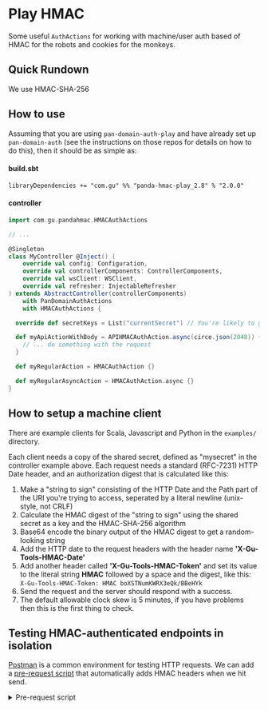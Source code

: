 # Play HMAC

Some useful `AuthActions` for working with machine/user auth based of HMAC for the robots and cookies for the monkeys.

## Quick Rundown
We use HMAC-SHA-256

## How to use

Assuming that you are using `pan-domain-auth-play` and have already set up `pan-domain-auth` 
(see the instructions on those repos for details on how to do this), then it should be as simple as:

#### build.sbt
```
libraryDependencies += "com.gu" %% "panda-hmac-play_2.8" % "2.0.0"
```

#### controller
```scala
import com.gu.pandahmac.HMACAuthActions

// ...

@Singleton
class MyController @Inject() (
    override val config: Configuration,
    override val controllerComponents: ControllerComponents,
    override val wsClient: WSClient,
    override val refresher: InjectableRefresher
) extends AbstractController(controllerComponents)
    with PanDomainAuthActions
    with HMACAuthActions {

  override def secretKeys = List("currentSecret") // You're likely to get your secret from configuration or a cloud service like AWS Secrets Manager

  def myApiActionWithBody = APIHMACAuthAction.async(circe.json(2048)) { request => 
    // ... do something with the request
  }

  def myRegularAction = HMACAuthAction {}

  def myRegularAsyncAction = HMACAuthAction.async {}
}
```

## How to setup a machine client

There are example clients for Scala, Javascript and Python in the `examples/` directory.

Each client needs a copy of the shared secret, defined as "mysecret" in the controller example above.
Each request needs a standard (RFC-7231) HTTP Date header, and an authorization digest that is calculated like this:

1. Make a "string to sign" consisting of the HTTP Date and the Path part of the URI you're trying to access, 
seperated by a literal newline (unix-style, not CRLF)
2. Calculate the HMAC digest of the "string to sign" using the shared secret as a key and the HMAC-SHA-256 algorithm
3. Base64 encode the binary output of the HMAC digest to get a random-looking string
4. Add the HTTP date to the request headers with the header name **'X-Gu-Tools-HMAC-Date'**
5. Add another header called **'X-Gu-Tools-HMAC-Token'** and set its value to the literal string **HMAC** followed by a
 space and the digest, like this: `X-Gu-Tools-HMAC-Token: HMAC boXSTNumKWRX3eQk/BBeHYk`
6. Send the request and the server should respond with a success.
7. The default allowable clock skew is 5 minutes, if you have problems then this is the first thing to check.

## Testing HMAC-authenticated endpoints in isolation

[Postman]([url](https://www.postman.com/)) is a common environment for testing HTTP requests. We can add a [pre-request script]([url](https://learning.postman.com/docs/writing-scripts/pre-request-scripts/)) that automatically adds HMAC headers when we hit send.

<details>
<summary>Pre-request script</summary>
  
```js
const URL = require("url");

const uri = pm.request.url.toString();
const secret = "Secret goes here :)";

const httpDate = new Date().toUTCString();
const path = new URL.parse(uri).path;
const stringToSign = `${httpDate}\n${path}`;
const stringToSignBytes = CryptoJS.enc.Utf8.parse(stringToSign);
const secretBytes = CryptoJS.enc.Utf8.parse(secret);

const signature = CryptoJS.enc.Base64.stringify(CryptoJS.HmacSHA256(stringToSignBytes, secretBytes));
const authToken = `HMAC ${signature}`;

pm.request.headers.add({ key: 'X-Gu-Tools-HMAC-Date', value: httpDate });
pm.request.headers.add({ key: 'X-Gu-Tools-HMAC-Token', value: authToken });
```

</details>


